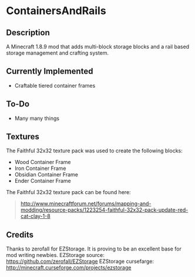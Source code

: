# ContainersAndRails
## Description
A Minecraft 1.8.9 mod that adds multi-block storage blocks and a rail based storage management and crafting system.

## Currently Implemented
- Craftable tiered container frames

## To-Do
- Many many things

## Textures
The Faithful 32x32 texture pack was used to create the following blocks:
- Wood Container Frame
- Iron Container Frame
- Obsidian Container Frame
- Ender Container Frame

The Faithful 32x32 texture pack can be found here:
> http://www.minecraftforum.net/forums/mapping-and-modding/resource-packs/1223254-faithful-32x32-pack-update-red-cat-clay-1-8

## Credits
Thanks to zerofall for EZStorage. It is proving to be an excellent base for mod writing newbies.
EZStorage source: https://github.com/zerofall/EZStorage
EZStorage cursefarge: http://minecraft.curseforge.com/projects/ezstorage
